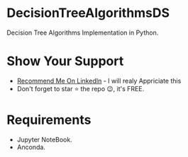 # DecisionTreeAlgorithmsDS
Decision Tree Algorithms Implementation in Python. 
# Show Your Support
* [Recommend Me On LinkedIn](https://www.linkedin.com/in/imalisheraz/) - I will realy Appriciate this  
* Don't forget to star ⭐ the repo 😉, it's FREE.
# Requirements
* Jupyter NoteBook.   
* Anconda.
